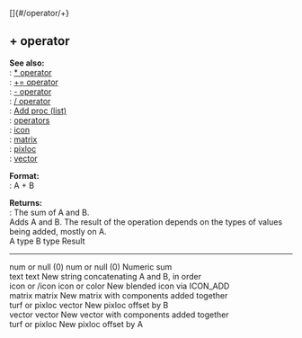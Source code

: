 []{#/operator/+}    
## + operator    
**See also:**    
:   [\* operator](/ref/operator/*.md)    
:   [+= operator](/ref/operator/+=.md)    
:   [- operator](/ref/operator/-.md)    
:   [/ operator](/ref/operator//.md)    
:   [Add proc (list)](/ref/list/proc/Add.md)    
:   [operators](/ref/operator.md)    
:   [icon](/ref/icon.md)    
:   [matrix](/ref/matrix.md)    
:   [pixloc](/ref/pixloc.md)    
:   [vector](/ref/vector.md)    
<!-- -->    
**Format:**    
:   A + B    
<!-- -->    
**Returns:**    
:   The sum of A and B.    
Adds A and B. The result of the operation depends on the types of values    
being added, mostly on A.    
  A type            B type            Result    
  ----------------- ----------------- --------------------------------------------    
  num or null (0)   num or null (0)   Numeric sum    
  text              text              New string concatenating A and B, in order    
  icon or /icon     icon or color     New blended icon via ICON_ADD    
  matrix            matrix            New matrix with components added together    
  turf or pixloc    vector            New pixloc offset by B    
  vector            vector            New vector with components added together    
                    turf or pixloc    New pixloc offset by A  